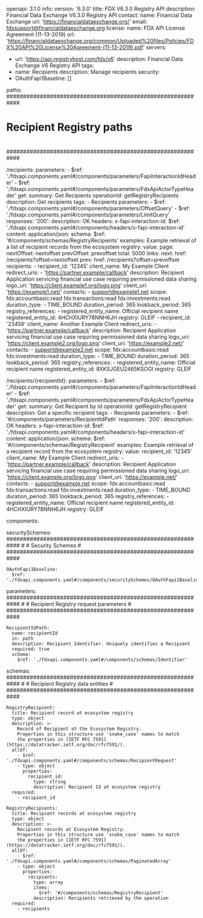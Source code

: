 openapi: 3.1.0
info:
  version: '6.3.0'
  title: FDX V6.3.0 Registry API
  description: Financial Data Exchange V6.3.0 Registry API
  contact:
    name: Financial Data Exchange
    url: 'https://financialdataexchange.org/'
    email: fdxsupport@financialdataexchange.org
  license:
    name: FDX API License Agreement (11-13-2019)
    url: 'https://financialdataexchange.org/common/Uploaded%20files/Policies/FDX%20API%20License%20Agreement-(11-13-2019).pdf'
servers:
  - url: 'https://api.registryhost.com/fdx/v6'
    description: Financial Data Exchange V6 Registry API
tags:
  - name: Recipients
    description: Manage recipients
security:
  - OAuthFapi1Baseline: []

paths:
  ############################################################
  #
  # Recipient Registry paths
  #
  ############################################################

  /recipients:
    parameters:
      - $ref: './fdxapi.components.yaml#/components/parameters/FapiInteractionIdHeader'
      - $ref: './fdxapi.components.yaml#/components/parameters/FdxApiActorTypeHeader'
    get:
      summary: Get Recipients
      operationId: getRegistryRecipients
      description: Get recipients
      tags:
        - Recipients
      parameters:
        - $ref: './fdxapi.components.yaml#/components/parameters/OffsetQuery'
        - $ref: './fdxapi.components.yaml#/components/parameters/LimitQuery'
      responses:
        '200':
          description: OK
          headers:
            x-fapi-interaction-id:
              $ref: './fdxapi.components.yaml#/components/headers/x-fapi-interaction-id'
          content:
            application/json:
              schema:
                $ref: '#/components/schemas/RegistryRecipients'
              examples:
                Example retrieval of a list of recipient records from the ecosystem registry:
                  value:
                    page:
                      nextOffset: nextoffset
                      prevOffset: prevoffset
                      total: 5000
                    links:
                      next:
                        href: /recipients?offset=nextoffset
                      prev:
                        href: /recipients?offset=prevoffset
                    recipients:
                      - recipient_id: '12345'
                        client_name: My Example Client
                        redirect_uris:
                          - 'https://partner.example/callback'
                        description: Recipient Application servicing financial use case requiring permissioned data sharing
                        logo_uri: 'https://client.example1.org/logo.png'
                        client_uri: 'https://example1.net/'
                        contacts:
                          - support@example1.net
                        scope: fdx:accountbasic:read fdx:transactions:read fdx:investments:read
                        duration_type:
                          - TIME_BOUND
                        duration_period: 365
                        lookback_period: 365
                        registry_references:
                          - registered_entity_name: Official recipient name
                            registered_entity_id: 4HCHXIURY78NNH6JH
                            registry: GLEIF
                      - recipient_id: '23456'
                        client_name: Another Example Client
                        redirect_uris:
                          - 'https://partner.example/callback'
                        description: Recipient Application servicing financial use case requiring permissioned data sharing
                        logo_uri: 'https://client.example2.org/logo.png'
                        client_uri: 'https://example2.net/'
                        contacts:
                          - support@example2.net
                        scope: fdx:accountbasic:read fdx:investments:read
                        duration_type:
                          - TIME_BOUND
                        duration_period: 365
                        lookback_period: 365
                        registry_references:
                          - registered_entity_name: Official recipient name
                            registered_entity_id: 8XKSJGEU2465KSOGI
                            registry: GLEIF

  /recipients/{recipientId}:
    parameters:
      - $ref: './fdxapi.components.yaml#/components/parameters/FapiInteractionIdHeader'
      - $ref: './fdxapi.components.yaml#/components/parameters/FdxApiActorTypeHeader'
    get:
      summary: Get Recipient by Id
      operationId: getRegistryRecipient
      description: Get a specific recipient
      tags:
        - Recipients
      parameters:
        - $ref: '#/components/parameters/RecipientIdPath'
      responses:
        '200':
          description: OK
          headers:
            x-fapi-interaction-id:
              $ref: './fdxapi.components.yaml#/components/headers/x-fapi-interaction-id'
          content:
            application/json:
              schema:
                $ref: '#/components/schemas/RegistryRecipient'
              examples:
                Example retrieval of a recipient record from the ecosystem registry:
                  value:
                    recipient_id: '12345'
                    client_name: My Example Client
                    redirect_uris:
                      - 'https://partner.example/callback'
                    description: Recipient Application servicing financial use case requiring permissioned data sharing
                    logo_uri: 'https://client.example.org/logo.png'
                    client_uri: 'https://example.net/'
                    contacts:
                      - support@example.net
                    scope: fdx:accountbasic:read fdx:transactions:read fdx:investments:read
                    duration_type:
                      - TIME_BOUND
                    duration_period: 365
                    lookback_period: 365
                    registry_references:
                      - registered_entity_name: Official recipient name
                        registered_entity_id: 4HCHXIURY78NNH6JH
                        registry: GLEIF

components:

  securitySchemes:
    ############################################################
    #
    # Security Schemes
    #
    ############################################################

    OAuthFapi1Baseline:
      $ref: './fdxapi.components.yaml#/components/securitySchemes/OAuthFapi1Baseline'

  parameters:
    ############################################################
    #
    # Recipient Registry request parameters
    #
    ############################################################

    RecipientIdPath:
      name: recipientId
      in: path
      description: Recipient Identifier. Uniquely identifies a Recipient
      required: true
      schema:
        $ref: './fdxapi.components.yaml#/components/schemas/Identifier'

  schemas:
    ############################################################
    #
    # Recipient Registry data entities
    #
    ############################################################

    RegistryRecipient:
      title: Recipient record at ecosystem registry
      type: object
      description: >-
        Record of Recipient at the Ecosystem Registry.
        Properties in this structure use 'snake_case' names to match
        the properties in [IETF RFC 7591](https://datatracker.ietf.org/doc/rfc7591/).
      allOf:
        - $ref: './fdxapi.components.yaml#/components/schemas/RecipientRequest'
        - type: object
          properties:
            recipient_id:
              type: string
              description: Recipient Id at ecosystem registry
      required:
        - recipient_id

    RegistryRecipients:
      title: Recipient records at ecosystem registry
      type: object
      description: >-
        Recipient records at Ecosystem Registry.
        Properties in this structure use 'snake_case' names to match
        the properties in [IETF RFC 7591](https://datatracker.ietf.org/doc/rfc7591/).
      allOf:
        - $ref: './fdxapi.components.yaml#/components/schemas/PaginatedArray'
        - type: object
          properties:
            recipients:
              type: array
              items:
                $ref: '#/components/schemas/RegistryRecipient'
              description: Recipients retrieved by the operation
      required:
        - recipients
